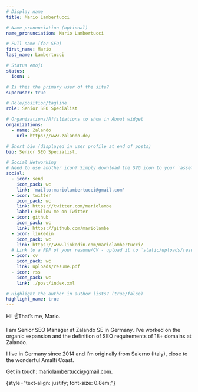 ```yaml
---
# Display name
title: Mario Lambertucci

# Name pronunciation (optional)
name_pronunciation: Mario Lambertucci

# Full name (for SEO)
first_name: Mario
last_name: Lambertucci

# Status emoji
status:
  icon: ☕️

# Is this the primary user of the site?
superuser: true

# Role/position/tagline
role: Senior SEO Specialist   

# Organizations/Affiliations to show in About widget
organizations:
  - name: Zalando
    url: https://www.zalando.de/

# Short bio (displayed in user profile at end of posts)
bio: Senior SEO Specialist.

# Social Networking
# Need to use another icon? Simply download the SVG icon to your `assets/media/icons/` folder.
social:
  - icon: send
    icon_pack: wc
    link: 'mailto:mariolambertucci@gmail.com'
  - icon: twitter
    icon_pack: wc
    link: https://twitter.com/mariolambe
    label: Follow me on Twitter
  - icon: github
    icon_pack: wc
    link: https://github.com/mariolambe
  - icon: linkedin
    icon_pack: wc
    link: https://www.linkedin.com/mariolambertucci/
  # Link to a PDF of your resume/CV - upload it to `static/uploads/resume.pdf`
  - icon: cv
    icon_pack: wc
    link: uploads/resume.pdf
  - icon: rss
    icon_pack: wc
    link: ./post/index.xml

# Highlight the author in author lists? (true/false)
highlight_name: true
---
```

Hi! ☝️That’s me, Mario.

I am Senior SEO Manager at Zalando SE in Germany. I’ve worked on the organic expansion and the definition of SEO requirements of 18+ domains at Zalando.

I live in Germany since 2014 and I’m originally from Salerno (Italy), close to the wonderful Amalfi Coast.

Get in touch: mariolambertucci@gmail.com.

{style="text-align: justify; font-size: 0.8em;"}
